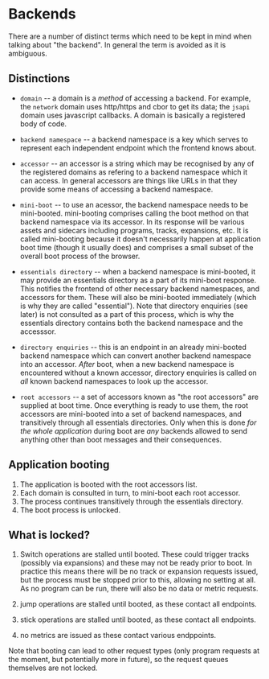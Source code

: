 # Backends

There are a number of distinct terms which need to be kept in mind when talking about "the backend". In general the term is avoided as it is ambiguous.

## Distinctions

* `domain` -- a domain is a _method_ of accessing a backend. For example, the `network` domain uses http/https and cbor to get its data; the `jsapi` domain uses javascript callbacks. A domain is basically a registered body of code.

* `backend namespace` -- a backend namespace is a key which serves to represent each independent endpoint which the frontend knows about.

* `accessor` -- an accessor is a string which may be recognised by any of the registered domains as refering to a backend namespace which it can access. In general accessors are things like URLs in that they provide some means of accessing a backend namespace.

* `mini-boot` -- to use an acessor, the backend namespace needs to be mini-booted. mini-booting comprises calling the boot method on that backend namespace via its accessor. In its response will be various assets and sidecars including programs, tracks, expansions, etc. It is called mini-booting because it doesn't necessarily happen at application boot time (though it usually does) and comprises a small subset of the overall boot process of the browser.

* `essentials directory` -- when a backend namespace is mini-booted, it may provide an essentials directory as a part of its mini-boot response. This notifies the frontend of other necessary backend namespaces, and accessors for them. These will also be mini-booted immediately (which is why they are called "essential"). Note that directory enquiries (see later) is not consulted as a part of this process, which is why the essentials directory contains both the backend namespace and the accesssor.

* `directory enquiries` -- this is an endpoint in an already mini-booted backend namespace which can convert another backend namespace into an accessor. *After* boot, when a new backend namespace is encountered without a known accessor, directory enquiries is called on *all* known backend namespaces to look up the accessor.

* `root accessors` -- a set of accessors known as "the root accessors" are supplied at boot time. Once everything is ready to use them, the root accessors are mini-booted into a set of backend namespaces, and transitively through all essentials directories. Only when this is done *for the whole application* during boot are *any* backends allowed to send anything other than boot messages and their consequences. 

## Application booting

1. The application is booted with the root accessors list.
2. Each domain is consulted in turn, to mini-boot each root accessor.
3. The process continues transitively through the essentials directory.
4. The boot process is unlocked.

## What is locked?

1. Switch operations are stalled until booted. These could trigger tracks (possibly via expansions) and these may not be ready prior to boot. In practice this means there will be no track or expansion requests issued, but the process must be stopped prior to this, allowing no setting at all. As no program can be run, there will also be no data or metric requests.

2. jump operations are stalled until booted, as these contact all endpoints.

3. stick operations are stalled until booted, as these contact all endpoints.

4. no metrics are issued as these contact various endppoints.

Note that booting can lead to other request types (only program requests at the moment, but potentially more in future), so the request queues themselves are not locked.
